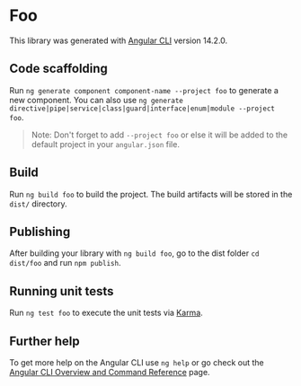 # Foo

This library was generated with [Angular CLI](https://github.com/angular/angular-cli) version 14.2.0.

## Code scaffolding

Run `ng generate component component-name --project foo` to generate a new component. You can also use `ng generate directive|pipe|service|class|guard|interface|enum|module --project foo`.
> Note: Don't forget to add `--project foo` or else it will be added to the default project in your `angular.json` file. 

## Build

Run `ng build foo` to build the project. The build artifacts will be stored in the `dist/` directory.

## Publishing

After building your library with `ng build foo`, go to the dist folder `cd dist/foo` and run `npm publish`.

## Running unit tests

Run `ng test foo` to execute the unit tests via [Karma](https://karma-runner.github.io).

## Further help

To get more help on the Angular CLI use `ng help` or go check out the [Angular CLI Overview and Command Reference](https://angular.io/cli) page.
